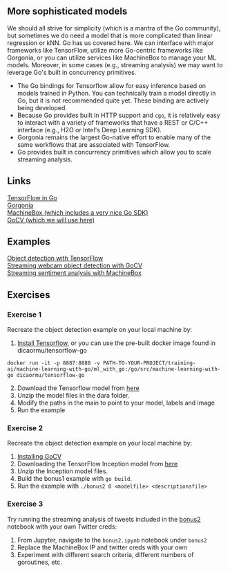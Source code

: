 ## More sophisticated models

We should all strive for simplicity (which is a mantra of the Go community), but sometimes we do need a model that is more complicated than linear regression or kNN. Go has us covered here. We can interface with major frameworks like TensorFlow, utilize more Go-centric frameworks like Gorgonia, or you can utilize services like MachineBox to manage your ML models.  Moreover, in some cases (e.g., streaming analysis) we may want to leverage Go's built in concurrency primitives.  

- The Go bindings for Tensorflow allow for easy inference based on models trained in Python. You can technically train a model directly in Go, but it is not recommended quite yet. These binding are actively being developed.
- Because Go provides built in HTTP support and `cgo`, it is relatively easy to interact with a variety of frameworks that have a REST or C/C++ interface (e.g., H2O or Intel's Deep Learning SDK).
- Gorgonia remains the largest Go-native effort to enable many of the same workflows that are associated with TensorFlow.
- Go provides built in concurrency primitives which allow you to scale streaming analysis.

## Links

[TensorFlow in Go](https://www.tensorflow.org/install/install_go)  
[Gorgonia](https://github.com/gorgonia/gorgonia)  
[MachineBox (which includes a very nice Go SDK)](https://machinebox.io/)  
[GoCV (which we will use here)](https://gocv.io/)  

## Examples

[Object detection with TensorFlow](bonus1/bonus1.go)  
[Streaming webcam object detection with GoCV](bonus2/bonus2.go)  
[Streaming sentiment analysis with MachineBox](bonus3/bonus3.ipynb)  

## Exercises

### Exercise 1

Recreate the object detection example on your local machine by:

1. [Install Tensorflow](https://www.tensorflow.org/install/install_go), or you can use the pre-built docker image
found in dicaormu/tensorflow-go
```
docker run -it -p 8887:8888 -v PATH-TO-YOUR-PROJECT/training-ai/machine-learning-with-go/ml_with_go:/go/src/machine-learning-with-go dicaormu/tensorflow-go
``` 
2. Download the Tensorflow model from [here](http://download.tensorflow.org/models/object_detection/ssd_mobilenet_v1_coco_2018_01_28.tar.gz)
3. Unzip the model files in the dara folder.
4. Modify the paths in the main to point to your model, labels and image
5. Run  the example

### Exercise 2

Recreate the object detection example on your local machine by:

1. [Installing GoCV](https://gocv.io/getting-started/)
2. Downloading the TensorFlow Inception model from [here](https://storage.googleapis.com/download.tensorflow.org/models/inception5h.zip)
3. Unzip the Inception model files.
4. Build the bonus1 example with `go build`.
5. Run the example with `./bonus2 0 <modelfile> <descriptionsfile>`

### Exercise 3

Try running the streaming analysis of tweets included in the [bonus2](bonus2) notebook with your own Twitter creds:

1. From Jupyter, navigate to the `bonus2.ipynb` notebook under `bonus2`
2. Replace the MachineBox IP and twitter creds with your own
3. Experiment with different search criteria, different numbers of goroutines, etc.
